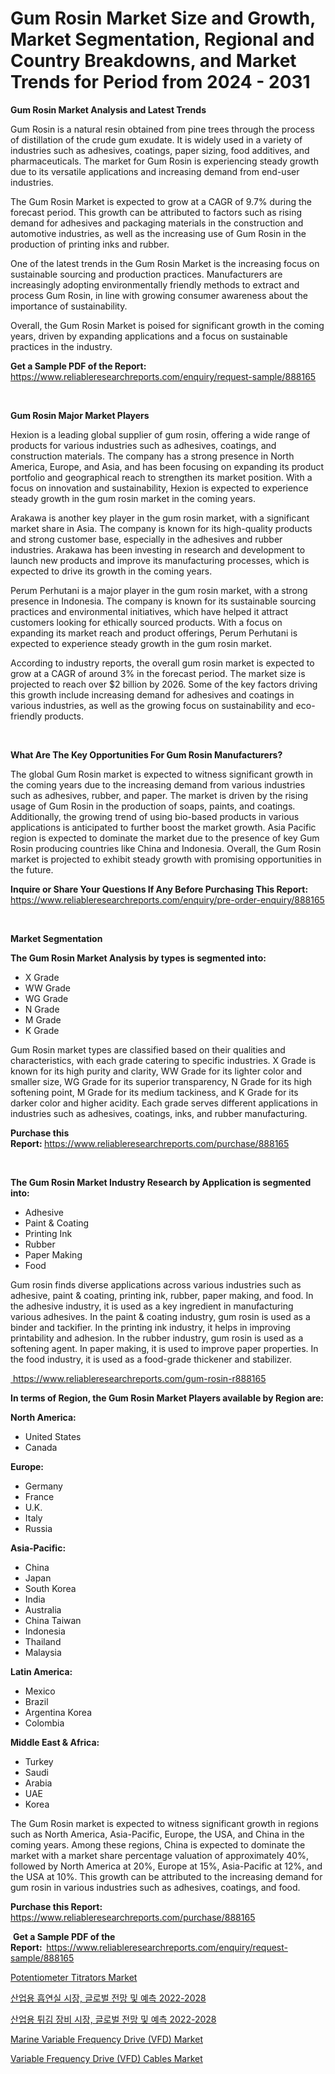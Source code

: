 <p><h1>Gum Rosin Market Size and Growth, Market Segmentation, Regional and Country Breakdowns, and Market Trends for Period from 2024 -  2031</h1></p><p><strong>Gum Rosin Market Analysis and Latest Trends</strong></p>
<p><p>Gum Rosin is a natural resin obtained from pine trees through the process of distillation of the crude gum exudate. It is widely used in a variety of industries such as adhesives, coatings, paper sizing, food additives, and pharmaceuticals. The market for Gum Rosin is experiencing steady growth due to its versatile applications and increasing demand from end-user industries.</p><p>The Gum Rosin Market is expected to grow at a CAGR of 9.7% during the forecast period. This growth can be attributed to factors such as rising demand for adhesives and packaging materials in the construction and automotive industries, as well as the increasing use of Gum Rosin in the production of printing inks and rubber.</p><p>One of the latest trends in the Gum Rosin Market is the increasing focus on sustainable sourcing and production practices. Manufacturers are increasingly adopting environmentally friendly methods to extract and process Gum Rosin, in line with growing consumer awareness about the importance of sustainability.</p><p>Overall, the Gum Rosin Market is poised for significant growth in the coming years, driven by expanding applications and a focus on sustainable practices in the industry.</p></p>
<p><strong>Get a Sample PDF of the Report:&nbsp;</strong> <a href="https://www.reliableresearchreports.com/enquiry/request-sample/888165">https://www.reliableresearchreports.com/enquiry/request-sample/888165</a></p>
<p>&nbsp;</p>
<p><strong>Gum Rosin Major Market Players</strong></p>
<p><p>Hexion is a leading global supplier of gum rosin, offering a wide range of products for various industries such as adhesives, coatings, and construction materials. The company has a strong presence in North America, Europe, and Asia, and has been focusing on expanding its product portfolio and geographical reach to strengthen its market position. With a focus on innovation and sustainability, Hexion is expected to experience steady growth in the gum rosin market in the coming years.</p><p>Arakawa is another key player in the gum rosin market, with a significant market share in Asia. The company is known for its high-quality products and strong customer base, especially in the adhesives and rubber industries. Arakawa has been investing in research and development to launch new products and improve its manufacturing processes, which is expected to drive its growth in the coming years.</p><p>Perum Perhutani is a major player in the gum rosin market, with a strong presence in Indonesia. The company is known for its sustainable sourcing practices and environmental initiatives, which have helped it attract customers looking for ethically sourced products. With a focus on expanding its market reach and product offerings, Perum Perhutani is expected to experience steady growth in the gum rosin market.</p><p>According to industry reports, the overall gum rosin market is expected to grow at a CAGR of around 3% in the forecast period. The market size is projected to reach over $2 billion by 2026. Some of the key factors driving this growth include increasing demand for adhesives and coatings in various industries, as well as the growing focus on sustainability and eco-friendly products.</p></p>
<p>&nbsp;</p>
<p><strong>What Are The Key Opportunities For Gum Rosin Manufacturers?</strong></p>
<p><p>The global Gum Rosin market is expected to witness significant growth in the coming years due to the increasing demand from various industries such as adhesives, rubber, and paper. The market is driven by the rising usage of Gum Rosin in the production of soaps, paints, and coatings. Additionally, the growing trend of using bio-based products in various applications is anticipated to further boost the market growth. Asia Pacific region is expected to dominate the market due to the presence of key Gum Rosin producing countries like China and Indonesia. Overall, the Gum Rosin market is projected to exhibit steady growth with promising opportunities in the future.</p></p>
<p><strong>Inquire or Share Your Questions If Any Before Purchasing This Report:</strong> <a href="https://www.reliableresearchreports.com/enquiry/pre-order-enquiry/888165">https://www.reliableresearchreports.com/enquiry/pre-order-enquiry/888165</a></p>
<p>&nbsp;</p>
<p><strong>Market Segmentation</strong></p>
<p><strong>The Gum Rosin Market Analysis by types is segmented into:</strong></p>
<p><ul><li>X Grade</li><li>WW Grade</li><li>WG Grade</li><li>N Grade</li><li>M Grade</li><li>K Grade</li></ul></p>
<p><p>Gum Rosin market types are classified based on their qualities and characteristics, with each grade catering to specific industries. X Grade is known for its high purity and clarity, WW Grade for its lighter color and smaller size, WG Grade for its superior transparency, N Grade for its high softening point, M Grade for its medium tackiness, and K Grade for its darker color and higher acidity. Each grade serves different applications in industries such as adhesives, coatings, inks, and rubber manufacturing.</p></p>
<p><strong>Purchase this Report:&nbsp;</strong><a href="https://www.reliableresearchreports.com/purchase/888165">https://www.reliableresearchreports.com/purchase/888165</a></p>
<p>&nbsp;</p>
<p><strong>The Gum Rosin Market Industry Research by Application is segmented into:</strong></p>
<p><ul><li>Adhesive</li><li>Paint & Coating</li><li>Printing Ink</li><li>Rubber</li><li>Paper Making</li><li>Food</li></ul></p>
<p><p>Gum rosin finds diverse applications across various industries such as adhesive, paint & coating, printing ink, rubber, paper making, and food. In the adhesive industry, it is used as a key ingredient in manufacturing various adhesives. In the paint & coating industry, gum rosin is used as a binder and tackifier. In the printing ink industry, it helps in improving printability and adhesion. In the rubber industry, gum rosin is used as a softening agent. In paper making, it is used to improve paper properties. In the food industry, it is used as a food-grade thickener and stabilizer.</p></p>
<p><a href="https://www.reliableresearchreports.com/gum-rosin-r888165">&nbsp;https://www.reliableresearchreports.com/gum-rosin-r888165</a></p>
<p><strong>In terms of Region, the Gum Rosin Market Players available by Region are:</strong></p>
<p>
    <p> <strong> North America: </strong>
        <ul>
            <li>United States</li>
            <li>Canada</li>
        </ul>
        </p> 
    <p> <strong> Europe: </strong>
        <ul>
            <li>Germany</li>
            <li>France</li>
            <li>U.K.</li>
            <li>Italy</li>
            <li>Russia</li>
        </ul>
        </p> 
    <p> <strong> Asia-Pacific: </strong>
        <ul>
            <li>China</li>
            <li>Japan</li>
            <li>South Korea</li>
            <li>India</li>
            <li>Australia</li>
            <li>China Taiwan</li>
            <li>Indonesia</li>
            <li>Thailand</li>
            <li>Malaysia</li>
        </ul>
        </p> 
    <p> <strong> Latin America: </strong>
        <ul>
            <li>Mexico</li>
            <li>Brazil</li>
            <li>Argentina Korea</li>
            <li>Colombia</li>
        </ul>
        </p> 
    <p> <strong> Middle East & Africa: </strong>
        <ul>
            <li>Turkey</li>
            <li>Saudi</li>
            <li>Arabia</li>
            <li>UAE</li>
            <li>Korea</li>
        </ul>
    </p>
    </p>
<p><p>The Gum Rosin market is expected to witness significant growth in regions such as North America, Asia-Pacific, Europe, the USA, and China in the coming years. Among these regions, China is expected to dominate the market with a market share percentage valuation of approximately 40%, followed by North America at 20%, Europe at 15%, Asia-Pacific at 12%, and the USA at 10%. This growth can be attributed to the increasing demand for gum rosin in various industries such as adhesives, coatings, and food.</p></p>
<p><strong>Purchase this Report: </strong><a href="https://www.reliableresearchreports.com/purchase/888165">https://www.reliableresearchreports.com/purchase/888165</a></p>
<p>&nbsp;<strong>Get a Sample PDF of the Report:&nbsp;&nbsp;</strong><a href="https://www.reliableresearchreports.com/enquiry/request-sample/888165">https://www.reliableresearchreports.com/enquiry/request-sample/888165</a></p>
<p><strong></strong></p>
<p><p><a href="https://issuu.com/reportprime-2/docs/potentiometer-titrators-market-size-2030.pptx">Potentiometer Titrators Market</a></p><p><a href="https://github.com/JosefaRice/Market-Research-Report-List-1/blob/main/9958302131316.md">산업용 흡연실 시장, 글로벌 전망 및 예측 2022-2028</a></p><p><a href="https://github.com/fernandotryO5lson96765/Market-Research-Report-List-2/blob/main/6077055131315.md">산업용 튀김 장비 시장, 글로벌 전망 및 예측 2022-2028</a></p><p><a href="https://github.com/refatkhan11277/Market-Research-Report-List-1/blob/main/marine-variable-frequency-drive-vfd-market.md">Marine Variable Frequency Drive (VFD) Market</a></p><p><a href="https://github.com/bmorecock/Market-Research-Report-List-4/blob/main/variable-frequency-drive-vfd-cables-market.md">Variable Frequency Drive (VFD) Cables Market</a></p></p>
